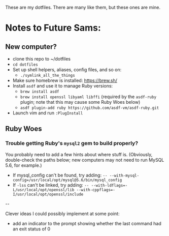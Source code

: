 These are my dotfiles.  There are many like them, but these ones are mine.

# Notes to Future Sams:

## New computer?

* clone this repo to ~/dotfiles
* `cd dotfiles`
* Set up shell helpers, aliases, config files, and so on:
  * `./symlink_all_the_things`
* Make sure homebrew is installed:  https://brew.sh/
* Install `asdf` and use it to manage Ruby versions:
  * `brew install asdf`
  * `brew install openssl libyaml libffi` (required by the `asdf-ruby` plugin; note that this may cause some Ruby Woes below)
  * `asdf plugin-add ruby https://github.com/asdf-vm/asdf-ruby.git`
* Launch vim and run `:PlugInstall`

## Ruby Woes

### Trouble getting Ruby's `mysql2` gem to build properly?

You probably need to add a few hints about where stuff is.  (Obviously,
double-check the paths below; new computers may not need to run MySQL 5.6, for
example.)

* If mysql_config can't be found, try adding:
  `-- --with-mysql-config=/usr/local/opt/mysql@5.6/bin/mysql_config`
* If `-lss` can't be linked, try adding:
  `-- --with-ldflags=-L/usr/local/opt/openssl/lib --with-cppflags=-I/usr/local/opt/openssl/include`

--

Clever ideas I could possibly implement at some point:

- add an indicator to the prompt showing whether the last command had an
  exit status of 0


